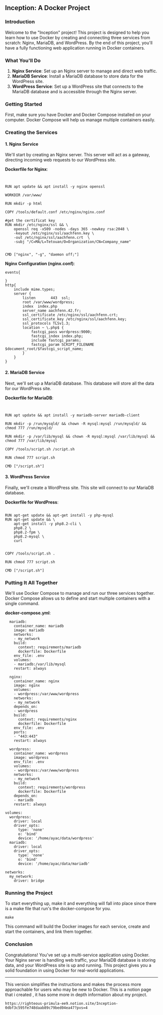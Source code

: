 ## Inception: A Docker Project

### Introduction
Welcome to the "Inception" project! This project is designed to help you learn how to use Docker by creating and connecting three services from scratch: Nginx, MariaDB, and WordPress. By the end of this project, you'll have a fully functioning web application running in Docker containers.

### What You'll Do
1. **Nginx Service**: Set up an Nginx server to manage and direct web traffic.
2. **MariaDB Service**: Install a MariaDB database to store data for the WordPress site.
3. **WordPress Service**: Set up a WordPress site that connects to the MariaDB database and is accessible through the Nginx server.

### Getting Started
First, make sure you have Docker and Docker Compose installed on your computer. Docker Compose will help us manage multiple containers easily.

### Creating the Services

#### 1. Nginx Service
We'll start by creating an Nginx server. This server will act as a gateway, directing incoming web requests to our WordPress site.

**Dockerfile for Nginx**:
```FROM debian:bookworm


RUN apt update && apt install -y nginx openssl

WORKDIR /var/www/

RUN mkdir -p html

COPY /tools/default.conf /etc/nginx/nginx.conf

#get the certificat key
RUN mkdir /etc/nginx/ssl && \
    openssl req -x509 -nodes -days 365 -newkey rsa:2048 \
    -keyout /etc/nginx/ssl/aachfenn.key \
    -out /etc/nginx/ssl/aachfenn.crt  \
    -subj "/C=MA/L=Tetouan/O=Organization/CN=Company_name"


CMD ["nginx", "-g", "daemon off;"]
```

**Nginx Configuration (nginx.conf)**:
```
events{

}
http{
	include mime.types;
	server {
		listen       443  ssl;
		root /var/www/wordpress;
		index  index.php
		server_name aachfenn.42.fr;
		ssl_certificate /etc/nginx/ssl/aachfenn.crt;
		ssl_certificate_key /etc/nginx/ssl/aachfenn.key;
		ssl_protocols TLSv1.3;
		location ~ \.php$ {
			fastcgi_pass wordpress:9000;
			fastcgi_index index.php;
			include fastcgi_params;
			fastcgi_param SCRIPT_FILENAME $document_root/$fastcgi_script_name;
		}
	}
}
```

#### 2. MariaDB Service
Next, we'll set up a MariaDB database. This database will store all the data for our WordPress site.

**Dockerfile for MariaDB**:
```FROM debian:bookworm


RUN apt update && apt install -y mariadb-server mariadb-client

RUN mkdir -p /run/mysqld/ && chown -R mysql:mysql /run/mysqld/ && chmod 777 /run/mysqld/

RUN mkdir -p /var/lib/mysql && chown -R mysql:mysql /var/lib/mysql && chmod 777 /var/lib/mysql

COPY /tools/script.sh /script.sh

RUN chmod 777 script.sh

CMD ["/script.sh"]

```

#### 3. WordPress Service
Finally, we'll create a WordPress site. This site will connect to our MariaDB database.

**Dockerfile for WordPress**:
```FROM debian:bookworm

RUN apt-get update && apt-get install -y php-mysql 
RUN apt-get update && \
    apt-get install -y php8.2-cli \
    php8.2 \
    php8.2-fpm \
    php8.2-mysql \
    curl 


COPY /tools/script.sh .

RUN chmod 777 script.sh

CMD ["/script.sh"]

```

### Putting It All Together
We'll use Docker Compose to manage and run our three services together. Docker Compose allows us to define and start multiple containers with a single command.

**docker-compose.yml**:
```services:
  mariadb:
    container_name: mariadb
    image: mariadb
    networks:
    - my_network
    build:
      context: requirements/mariadb
      dockerfile: Dockerfile
    env_file: .env
    volumes:
    - mariadb:/var/lib/mysql
    restart: always

  nginx:
    container_name: nginx
    image: nginx
    volumes:
    - wordpress:/var/www/wordpress
    networks:
    - my_network
    depends_on:
    - wordpress
    build: 
      context: requirements/nginx
      dockerfile: Dockerfile
    env_file: .env
    ports:
    - "443:443"
    restart: always

  wordpress:
    container_name: wordpress
    image: wordpress
    env_file: .env
    volumes:
    - wordpress:/var/www/wordpress
    networks:
    - my_network
    build: 
      context: requirements/wordpress
      dockerfile: Dockerfile
    depends_on:
    - mariadb
    restart: always

volumes:
  wordpress:
    driver: local
    driver_opts:
      type: 'none'
      o: 'bind'
      device: '/home/ayac/data/wordpress'
  mariadb:
    driver: local
    driver_opts:
      type: 'none' 
      o: 'bind'
      device: '/home/ayac/data/mariadb'
  
networks:
  my_network:
    driver: bridge
```

### Running the Project
To start everything up, make it and everything will fall into place since there is a make file that run's the docker-compose for you.

```
make
```

This command will build the Docker images for each service, create and start the containers, and link them together.

### Conclusion
Congratulations! You've set up a multi-service application using Docker. Your Nginx server is handling web traffic, your MariaDB database is storing data, and your WordPress site is up and running. This project gives you a solid foundation in using Docker for real-world applications.

---

This version simplifies the instructions and makes the process more approachable for users who may be new to Docker.
This is a notion page that i created , it has some more in depth information about my project.
```
https://righteous-primula-ee9.notion.site/Inception-0dbf3c595fe748daab89c79bed04ea47?pvs=4
```
